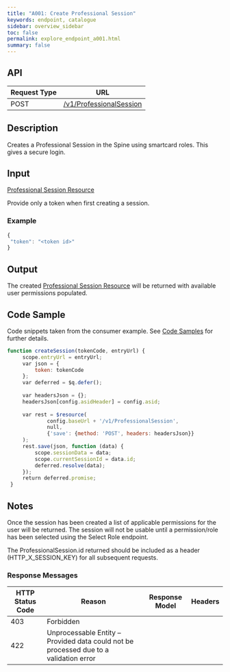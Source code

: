 ```yaml
---
title: "A001: Create Professional Session"
keywords: endpoint, catalogue
sidebar: overview_sidebar
toc: false
permalink: explore_endpoint_a001.html
summary: false
---
```


## API

| Request Type | URL |
| -------------| --- |
| POST | [/v1/ProfessionalSession](https://api.environment.ers.ncrs.nhs.uk/ers-api/v1/ProfessionalSession)

## Description
Creates a Professional Session in the Spine using smartcard roles. This gives a secure login.

## Input
[Professional Session Resource](explore_models.html)

Provide only a token when first creating a session.

### Example
```javascript
{
 "token": "<token id>"
}
```

## Output
The created [Professional Session Resource](explore_models.html) will be returned with available user permissions populated.

## Code Sample
Code snippets taken from the consumer example. See [Code Samples](develop_code_samples.html) for further details.

```javascript
function createSession(tokenCode, entryUrl) {
     scope.entryUrl = entryUrl;
     var json = {
         token: tokenCode
     };
     var deferred = $q.defer();
 
     var headersJson = {};
     headersJson[config.asidHeader] = config.asid;
 
     var rest = $resource(
             config.baseUrl + '/v1/ProfessionalSession',
             null,
             {'save': {method: 'POST', headers: headersJson}}
     );
     rest.save(json, function (data) {
         scope.sessionData = data;
         scope.currentSessionId = data.id;
         deferred.resolve(data);
     });
     return deferred.promise;
 }
```

## Notes
Once the session has been created a list of applicable permissions for the user will be returned. The session will not be usable until a permission/role has been selected using the Select Role endpoint.

The ProfessionalSession.id returned should be included as a header (HTTP_X_SESSION_KEY) for all subsequent requests.

### Response Messages

| HTTP Status Code | Reason | Response Model | Headers |
| ---------------- | ------ | -------------- | ------- |
| 403 | Forbidden |
| 422 | Unprocessable Entity – Provided data could not be processed due to a validation error |
